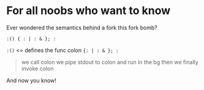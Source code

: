# For all noobs who want to know

Ever wondered the semantics behind a fork this fork bomb?

`:() { : | : & }; :`

`:()` <= defines the func colon
`{: | : & }; :` 

> we call colon
> we pipe stdout to colon and run in the bg
> then we finally invoke colon

And now you know!
